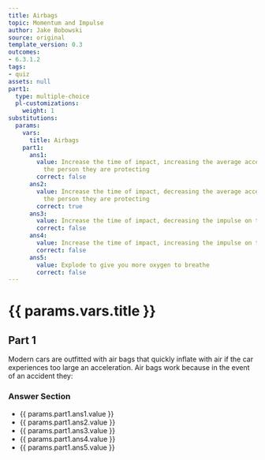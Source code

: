 ```yaml
---
title: Airbags
topic: Momentum and Impulse
author: Jake Bobowski
source: original
template_version: 0.3
outcomes:
- 6.3.1.2
tags:
- quiz
assets: null
part1:
  type: multiple-choice
  pl-customizations:
    weight: 1
substitutions:
  params:
    vars:
      title: Airbags
    part1:
      ans1:
        value: Increase the time of impact, increasing the average acceleration of
          the person they are protecting
        correct: false
      ans2:
        value: Increase the time of impact, decreasing the average acceleration of
          the person they are protecting
        correct: true
      ans3:
        value: Increase the time of impact, decreasing the impulse on the person
        correct: false
      ans4:
        value: Increase the time of impact, increasing the impulse on the person
        correct: false
      ans5:
        value: Explode to give you more oxygen to breathe
        correct: false
---
```

# {{ params.vars.title }}
## Part 1

Modern cars are outfitted with air bags that quickly inflate with air if the car experiences too large an acceleration.
Air bags work because in the event of an accident they:

### Answer Section

- {{ params.part1.ans1.value }}
- {{ params.part1.ans2.value }}
- {{ params.part1.ans3.value }}
- {{ params.part1.ans4.value }}
- {{ params.part1.ans5.value }}
